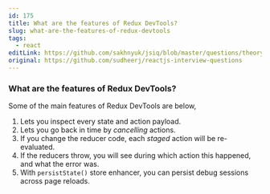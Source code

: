 ```yaml
---
id: 175
title: What are the features of Redux DevTools?
slug: what-are-the-features-of-redux-devtools
tags:
  - react
editLink: https://github.com/sakhnyuk/jsiq/blob/master/questions/theory/react/175.md
original: https://github.com/sudheerj/reactjs-interview-questions
---
```


### What are the features of Redux DevTools?

Some of the main features of Redux DevTools are below,

1. Lets you inspect every state and action payload.
2. Lets you go back in time by _cancelling_ actions.
3. If you change the reducer code, each _staged_ action will be re-evaluated.
4. If the reducers throw, you will see during which action this happened, and what the error was.
5. With `persistState()` store enhancer, you can persist debug sessions across page reloads.